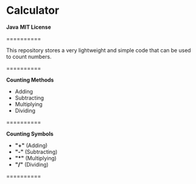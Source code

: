 Calculator
==========

**Java**
**MIT License**

==========

This repository stores a very lightweight and simple code that can be used to count numbers.

==========

**Counting Methods**

- Adding 
- Subtracting
- Multiplying
- Dividing

==========

**Counting Symbols**

- **"+"** (Adding)
- **"-"** (Subtracting)
- **"*"** (Multiplying)
- **"/"** (Dividing)

==========

